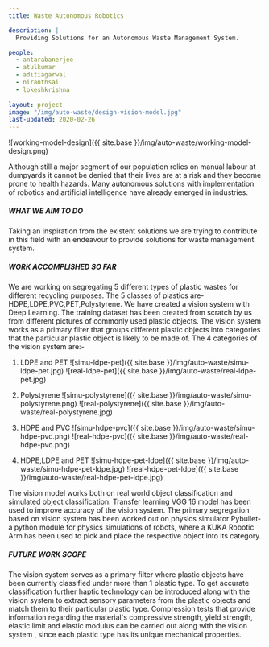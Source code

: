 ```yaml
---
title: Waste Autonomous Robotics

description: |
  Providing Solutions for an Autonomous Waste Management System.

people:
  - antarabanerjee
  - atulkumar
  - aditiagarwal
  - niranthsai
  - lokeshkrishna
  
layout: project
image: "/img/auto-waste/design-vision-model.jpg"
last-updated: 2020-02-26
---
```


![working-model-design]({{ site.base }}/img/auto-waste/working-model-design.png)

Although still a major segment of our population relies on manual labour at dumpyards it cannot be denied that their lives are at a risk and they become prone to health hazards. Many autonomous solutions with implementation of robotics and artificial intelligence have already emerged in industries.

##### WHAT WE AIM TO DO

Taking an inspiration from the existent solutions we are trying to contribute in this field with an endeavour to provide solutions for waste management system.

##### WORK ACCOMPLISHED SO FAR

We are working on segregating 5 different types of plastic wastes for different recycling purposes. The 5 classes of plastics are- HDPE,LDPE,PVC,PET,Polystyrene.
We have created a vision system with Deep Learning. The training dataset has been created from scratch by us from different pictures of commonly used plastic objects.
The vision system works as a primary filter that groups different plastic objects into categories that the particular plastic object is likely to be made of. The
4 categories of the vision system are:-

1) LDPE and PET
![simu-ldpe-pet]({{ site.base }}/img/auto-waste/simu-ldpe-pet.jpg)
![real-ldpe-pet]({{ site.base }}/img/auto-waste/real-ldpe-pet.jpg)

2) Polystyrene
![simu-polystyrene]({{ site.base }}/img/auto-waste/simu-polystyrene.png)
![real-polystyrene]({{ site.base }}/img/auto-waste/real-polystyrene.jpg)

3) HDPE and PVC
![simu-hdpe-pvc]({{ site.base }}/img/auto-waste/simu-hdpe-pvc.png)
![real-hdpe-pvc]({{ site.base }}/img/auto-waste/real-hdpe-pvc.png)

4) HDPE,LDPE and PET
![simu-hdpe-pet-ldpe]({{ site.base }}/img/auto-waste/simu-hdpe-pet-ldpe.jpg)
![real-hdpe-pet-ldpe]({{ site.base }}/img/auto-waste/real-hdpe-pet-ldpe.jpg)

The vision model works both on real world object classification and simulated object classification. Transfer learning VGG 16 model has been used to improve accuracy of the vision system. The primary segregation based on vision system has been worked out on physics simulator Pybullet- a python module for physics simulations of robots, where a KUKA Robotic Arm has been used to pick and place the respective object into its category.

##### FUTURE WORK SCOPE

The vision system serves as a primary filter where plastic objects have been currently classified under more than 1 plastic type. To get accurate classification further haptic technology can be introduced along with the vision system to extract sensory parameters from the plastic objects and match them to their particular plastic type.
Compression tests that provide information regarding the material's compressive strength, yield strength, elastic limit and elastic modulus can be carried out along with the vision system , since each plastic type has its unique mechanical properties.
